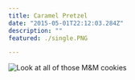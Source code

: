 ```yaml
---
title: Caramel Pretzel
date: "2015-05-01T22:12:03.284Z"
description: ""
featured: ./single.PNG

---
```


![Look at all of those M&M cookies](./plate.JPG)